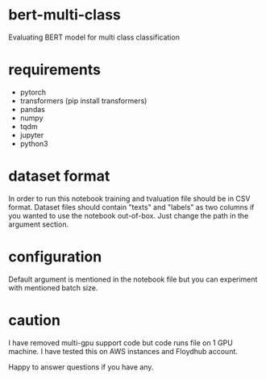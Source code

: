 # bert-multi-class
Evaluating BERT model for multi class classification

# requirements
 - pytorch
 - transformers (pip install transformers)
 - pandas
 - numpy
 - tqdm
 - jupyter
 - python3
 
# dataset format
In order to run this notebook training and tvaluation file should be in CSV format. Dataset files should contain "texts" and "labels" as two columns if you wanted to use the notebook out-of-box. Just change the path in the argument section.

# configuration
Default argument is mentioned in the notebook file but you can experiment with mentioned batch size. 

# caution
I have removed multi-gpu support code but code runs file on 1 GPU machine. I have tested this on AWS instances and Floydhub account.

Happy to answer questions if you have any.
